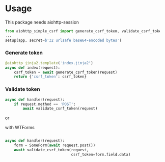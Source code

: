 
# Usage #

This package needs aiohttp-session

``` python
from aiohttp_simple_csrf import generate_csrf_token, validate_csrf_token, setup
...
setup(app, secret=b'32 urlsafe base64-encoded bytes')
```

### Generate token ###

``` python
@aiohttp_jinja2.template('index.jinja2')
async def index(request):
	csrf_token = await generate_csrf_token(request)
	return {'csrf_token': csrf_token}

```

### Validate token ###

``` python
async def handler(request):
	if request.method == 'POST':
		await validate_csrf_token(request)
```

or

with WTForms

``` python

async def handler(request):
	form = SomeForm(await request.post())
	await validate_csrf_token(request,
	                          csrf_token=form.field.data)
```
